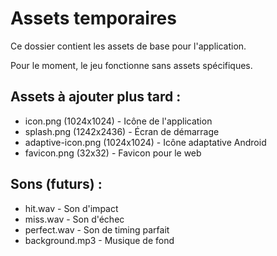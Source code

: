 # Assets temporaires

Ce dossier contient les assets de base pour l'application.

Pour le moment, le jeu fonctionne sans assets spécifiques.

## Assets à ajouter plus tard :
- icon.png (1024x1024) - Icône de l'application
- splash.png (1242x2436) - Écran de démarrage  
- adaptive-icon.png (1024x1024) - Icône adaptative Android
- favicon.png (32x32) - Favicon pour le web

## Sons (futurs) :
- hit.wav - Son d'impact
- miss.wav - Son d'échec
- perfect.wav - Son de timing parfait
- background.mp3 - Musique de fond
